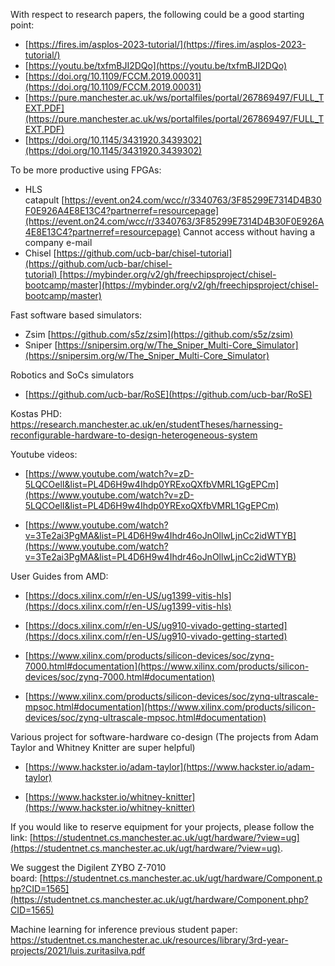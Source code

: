 With respect to research papers, the following could be a good starting point:

- [https://fires.im/asplos-2023-tutorial/](https://fires.im/asplos-2023-tutorial/)
- [https://youtu.be/txfmBJI2DQo](https://youtu.be/txfmBJI2DQo)
- [https://doi.org/10.1109/FCCM.2019.00031](https://doi.org/10.1109/FCCM.2019.00031)
- [https://pure.manchester.ac.uk/ws/portalfiles/portal/267869497/FULL_TEXT.PDF](https://pure.manchester.ac.uk/ws/portalfiles/portal/267869497/FULL_TEXT.PDF)
- [https://doi.org/10.1145/3431920.3439302](https://doi.org/10.1145/3431920.3439302)

To be more productive using FPGAs:

- HLS catapult [https://event.on24.com/wcc/r/3340763/3F85299E7314D4B30F0E926A4E8E13C4?partnerref=resourcepage](https://event.on24.com/wcc/r/3340763/3F85299E7314D4B30F0E926A4E8E13C4?partnerref=resourcepage) Cannot access without having a company e-mail
- Chisel [https://github.com/ucb-bar/chisel-tutorial](https://github.com/ucb-bar/chisel-tutorial) [https://mybinder.org/v2/gh/freechipsproject/chisel-bootcamp/master](https://mybinder.org/v2/gh/freechipsproject/chisel-bootcamp/master)

Fast software based simulators:

- Zsim [https://github.com/s5z/zsim](https://github.com/s5z/zsim)
- Sniper [https://snipersim.org/w/The_Sniper_Multi-Core_Simulator](https://snipersim.org/w/The_Sniper_Multi-Core_Simulator)

Robotics and SoCs simulators

- [https://github.com/ucb-bar/RoSE](https://github.com/ucb-bar/RoSE)

Kostas PHD:
https://research.manchester.ac.uk/en/studentTheses/harnessing-reconfigurable-hardware-to-design-heterogeneous-system

Youtube videos:

- [https://www.youtube.com/watch?v=zD-5LQCOelI&list=PL4D6H9w4Ihdp0YRExoQXfbVMRL1GgEPCm](https://www.youtube.com/watch?v=zD-5LQCOelI&list=PL4D6H9w4Ihdp0YRExoQXfbVMRL1GgEPCm)  
    
- [https://www.youtube.com/watch?v=3Te2ai3PgMA&list=PL4D6H9w4Ihdr46oJnOllwLjnCc2idWTYB](https://www.youtube.com/watch?v=3Te2ai3PgMA&list=PL4D6H9w4Ihdr46oJnOllwLjnCc2idWTYB)  
    

User Guides from AMD:

- [https://docs.xilinx.com/r/en-US/ug1399-vitis-hls](https://docs.xilinx.com/r/en-US/ug1399-vitis-hls)  
    
- [https://docs.xilinx.com/r/en-US/ug910-vivado-getting-started](https://docs.xilinx.com/r/en-US/ug910-vivado-getting-started)  
    
- [https://www.xilinx.com/products/silicon-devices/soc/zynq-7000.html#documentation](https://www.xilinx.com/products/silicon-devices/soc/zynq-7000.html#documentation)
- [https://www.xilinx.com/products/silicon-devices/soc/zynq-ultrascale-mpsoc.html#documentation](https://www.xilinx.com/products/silicon-devices/soc/zynq-ultrascale-mpsoc.html#documentation)  
    

Various project for software-hardware co-design (The projects from Adam Taylor and Whitney Knitter are super helpful)

- [https://www.hackster.io/adam-taylor](https://www.hackster.io/adam-taylor)  
    
- [https://www.hackster.io/whitney-knitter](https://www.hackster.io/whitney-knitter)  
    

If you would like to reserve equipment for your projects, please follow the link: [https://studentnet.cs.manchester.ac.uk/ugt/hardware/?view=ug](https://studentnet.cs.manchester.ac.uk/ugt/hardware/?view=ug).

We suggest the Digilent ZYBO Z-7010 board: [https://studentnet.cs.manchester.ac.uk/ugt/hardware/Component.php?CID=1565](https://studentnet.cs.manchester.ac.uk/ugt/hardware/Component.php?CID=1565)

Machine learning for inference previous student paper:
https://studentnet.cs.manchester.ac.uk/resources/library/3rd-year-projects/2021/luis.zuritasilva.pdf